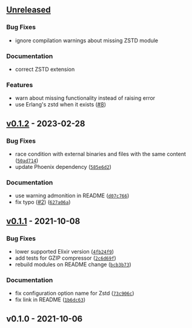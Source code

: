 <a name="unreleased"></a>
## [Unreleased]

### Bug Fixes
- ignore compilation warnings about missing ZSTD module

### Documentation
- correct ZSTD extension

### Features
- warn about missing functionality instead of raising error
- use Erlang's zstd when it exists ([#8](https://github.com/hauleth/phoenix_bakery/issues/8))


<a name="v0.1.2"></a>
## [v0.1.2] - 2023-02-28
### Bug Fixes
- race condition with external binaries and files with the same content ([`50ad714`](https://github.com/hauleth/phoenix_bakery/commit/50ad714df9eccbacfa40b29cb7712cfc13cff6ae))
- update Phoenix dependency ([`585e6d2`](https://github.com/hauleth/phoenix_bakery/commit/585e6d2be6dbe181de1e4ff9e1c69de52485fa9b))

### Documentation
- use warning admonition in README ([`d07c766`](https://github.com/hauleth/phoenix_bakery/commit/d07c76601f6cc6ba24e61f9e063b208e92cee0d5))
- fix typo ([#2](https://github.com/hauleth/phoenix_bakery/issues/2)) ([`627a06a`](https://github.com/hauleth/phoenix_bakery/commit/627a06a4944ce43b1d98961f9963971c2985100f))


<a name="v0.1.1"></a>
## [v0.1.1] - 2021-10-08
### Bug Fixes
- lower supported Elixir version ([`4fb24f9`](https://github.com/hauleth/phoenix_bakery/commit/4fb24f95e0734a7d6c23d395eda68866a1261005))
- add tests for GZIP compressor ([`2c6d69f`](https://github.com/hauleth/phoenix_bakery/commit/2c6d69f6da2ec51c3a5298b374965b396317e8ac))
- rebuild modules on README change ([`bcb3b73`](https://github.com/hauleth/phoenix_bakery/commit/bcb3b7310321e34f8f83d214b3c3626ddeae09c2))

### Documentation
- fix configuration option name for Zstd ([`73c906c`](https://github.com/hauleth/phoenix_bakery/commit/73c906cd250f637ad4caa10ed5ab23d024eda0cb))
- fix link in README ([`1b6dc63`](https://github.com/hauleth/phoenix_bakery/commit/1b6dc637888c7b5f81e47f87b6208e5879084232))


<a name="v0.1.0"></a>
## v0.1.0 - 2021-10-06

[Unreleased]: https://github.com/hauleth/phoenix_bakery/compare/v0.1.2...HEAD
[v0.1.2]: https://github.com/hauleth/phoenix_bakery/compare/v0.1.1...v0.1.2
[v0.1.1]: https://github.com/hauleth/phoenix_bakery/compare/v0.1.0...v0.1.1
